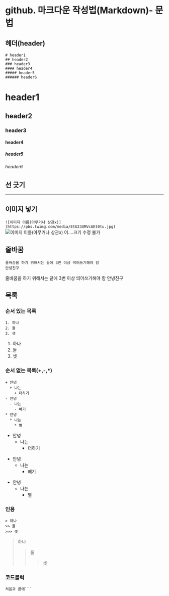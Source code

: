 # github. 마크다운 작성법(Markdown)- 문법

## 헤더(header)
```
# header1
## header2
### header3
#### header4
##### header5
###### header6
```
# header1
## header2
### header3
#### header4
##### header5
###### header6

## 선 긋기
---

## 이미지 넣기
```![이미지 이름(아무거나 상관x)](https://pbs.twimg.com/media/EtG23UMVcAEt0tu.jpg)```
![이미지 이름(아무거나 상관x)](https://pbs.twimg.com/media/EtG23UMVcAEt0tu.jpg)
어....크기 수정 불가


## 줄바꿈
```
줄바꿈을 하기 위해서는 끝에 3번 이상 띄어쓰기해야 함   
안녕친구
```
줄바꿈을 하기 위해서는 끝에 3번 이상 띄어쓰기해야 함
안녕친구

## 목록
### 순서 있는 목록
```
1. 하나
2. 둘
3. 셋
```
1. 하나
2. 둘
3. 셋

### 순서 없는 목록(+,-,*)
```
+ 안녕
  + 나는
    + 더하기
- 안녕
  - 나는
    - 빼기
* 안녕
  * 나는
    * 별   
```
+ 안녕
  + 나는
    + 더하기
- 안녕
  - 나는
    - 빼기
* 안녕
  * 나는
    * 별   


### 인용
```
> 하나
>> 둘
>>> 셋

```
> 하나
>> 둘
>>> 셋

### 코드블럭
```
처음과 끝에```
```
